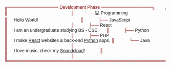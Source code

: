 
<pre style="font-family: 'Montserrat', sans-serif"><span style="color: #800000; text-decoration-color: #800000">╔════════════════ Development Phase ════════════════╗</span>        <a href="https://cv-dev.vercel.app/">Jerome Gutierrez</a>  
<span style="color: #800000; text-decoration-color: #800000">║</span>                                                   <span style="color: #800000; text-decoration-color: #800000">║</span>        <span style="color: #c0c0c0; text-decoration-color: #c0c0c0">└── </span>💻 Programming
<span style="color: #800000; text-decoration-color: #800000">║</span>     Hello World!                                  <span style="color: #800000; text-decoration-color: #800000">║</span>        <span style="color: #c0c0c0; text-decoration-color: #c0c0c0">    </span><span style="color: #800000; text-decoration-color: #800000">├── </span>JavaScript
<span style="color: #800000; text-decoration-color: #800000">║</span>                                                   <span style="color: #800000; text-decoration-color: #800000">║</span>        <span style="color: #c0c0c0; text-decoration-color: #c0c0c0">    </span><span style="color: #800000; text-decoration-color: #800000">├── </span>React     
<span style="color: #800000; text-decoration-color: #800000">║</span>     I am an undergraduate studying BS - CSE.      <span style="color: #800000; text-decoration-color: #800000">║</span>        <span style="color: #c0c0c0; text-decoration-color: #c0c0c0">    </span><span style="color: #800000; text-decoration-color: #800000">├── </span>Python    
<span style="color: #800000; text-decoration-color: #800000">║</span>                                                   <span style="color: #800000; text-decoration-color: #800000">║</span>        <span style="color: #c0c0c0; text-decoration-color: #c0c0c0">    </span><span style="color: #800000; text-decoration-color: #800000">├── </span>PHP       
<span style="color: #800000; text-decoration-color: #800000">║</span>     I make <a href="https://reactjs.org/">React</a> websites &amp; back-end <a href="https://www.python.org/">Python</a> apps. <span style="color: #800000; text-decoration-color: #800000">║</span>        <span style="color: #c0c0c0; text-decoration-color: #c0c0c0">    </span><span style="color: #800000; text-decoration-color: #800000">└── </span>Java      
<span style="color: #800000; text-decoration-color: #800000">║</span>                                                   <span style="color: #800000; text-decoration-color: #800000">║</span>                          
<span style="color: #800000; text-decoration-color: #800000">║</span>     I love music, check my <a href="https://soundcloud.com/gutierrez-jerome">Soundcloud</a>!            <span style="color: #800000; text-decoration-color: #800000">║</span>                          
<span style="color: #800000; text-decoration-color: #800000">║</span>                                                   <span style="color: #800000; text-decoration-color: #800000">║</span>                          
<span style="color: #800000; text-decoration-color: #800000">╚═══════════════════════════════════════════════════╝</span>                          
</pre>
